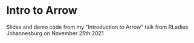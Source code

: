# Intro to Arrow

Slides and demo code from my "Introduction to Arrow" talk from RLadies Johannesburg on November 25th 2021

